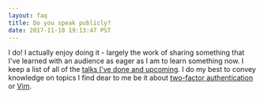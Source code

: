 ```yaml
---
layout: faq
title: Do you speak publicly?
date: 2017-11-10 19:13:47 PST
---
```


I do! I actually enjoy doing it - largely the work of sharing something that
I've learned with an audience as eager as I am to learn something now. I keep
a list of all of the [talks I've done and upcoming][1]. I do my best to convey
knowledge on topics I find dear to me be it about [two-factor authentication][2] 
or [Vim][3].

[1]: /events/
[2]: /events/techquiera-2fa/
[3]: /events/wafflejs-vim/
